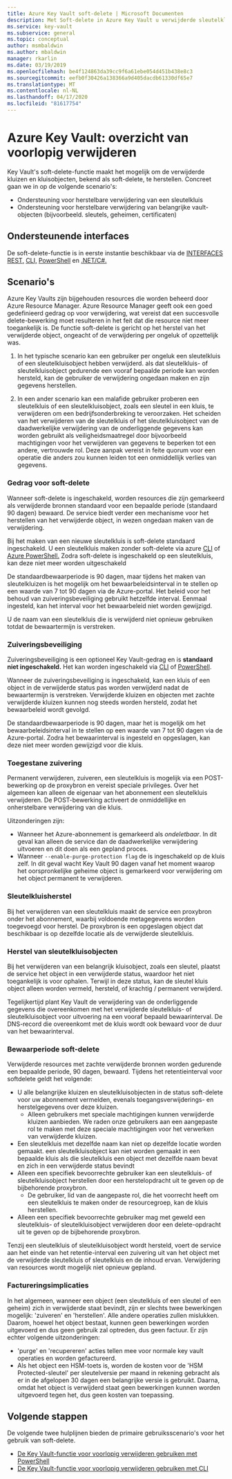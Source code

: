 ```yaml
---
title: Azure Key Vault soft-delete | Microsoft Documenten
description: Met Soft-delete in Azure Key Vault u verwijderde sleutelkluizen en sleutelkluisobjecten, zoals sleutels, geheimen en certificaten, herstellen.
ms.service: key-vault
ms.subservice: general
ms.topic: conceptual
author: msmbaldwin
ms.author: mbaldwin
manager: rkarlin
ms.date: 03/19/2019
ms.openlocfilehash: be4f124863da39cc9f6a61ebe054d451b438e8c3
ms.sourcegitcommit: eefb0f30426a138366a9d405dacdb61330df65e7
ms.translationtype: MT
ms.contentlocale: nl-NL
ms.lasthandoff: 04/17/2020
ms.locfileid: "81617754"
---
```

# <a name="azure-key-vault-soft-delete-overview"></a>Azure Key Vault: overzicht van voorlopig verwijderen

Key Vault's soft-delete-functie maakt het mogelijk om de verwijderde kluizen en kluisobjecten, bekend als soft-delete, te herstellen. Concreet gaan we in op de volgende scenario's:

- Ondersteuning voor herstelbare verwijdering van een sleutelkluis
- Ondersteuning voor herstelbare verwijdering van belangrijke vault-objecten (bijvoorbeeld. sleutels, geheimen, certificaten)

## <a name="supporting-interfaces"></a>Ondersteunende interfaces

De soft-delete-functie is in eerste instantie beschikbaar via de [INTERFACES REST,](/rest/api/keyvault/) [CLI,](soft-delete-cli.md) [PowerShell](soft-delete-powershell.md) en [.NET/C#.](/dotnet/api/microsoft.azure.keyvault?view=azure-dotnet)

## <a name="scenarios"></a>Scenario's

Azure Key Vaults zijn bijgehouden resources die worden beheerd door Azure Resource Manager. Azure Resource Manager geeft ook een goed gedefinieerd gedrag op voor verwijdering, wat vereist dat een succesvolle delete-bewerking moet resulteren in het feit dat die resource niet meer toegankelijk is. De functie soft-delete is gericht op het herstel van het verwijderde object, ongeacht of de verwijdering per ongeluk of opzettelijk was.

1. In het typische scenario kan een gebruiker per ongeluk een sleutelkluis of een sleutelkluisobject hebben verwijderd. als dat sleutelkluis- of sleutelkluisobject gedurende een vooraf bepaalde periode kan worden hersteld, kan de gebruiker de verwijdering ongedaan maken en zijn gegevens herstellen.

2. In een ander scenario kan een malafide gebruiker proberen een sleutelkluis of een sleutelkluisobject, zoals een sleutel in een kluis, te verwijderen om een bedrijfsonderbreking te veroorzaken. Het scheiden van het verwijderen van de sleutelkluis of het sleutelkluisobject van de daadwerkelijke verwijdering van de onderliggende gegevens kan worden gebruikt als veiligheidsmaatregel door bijvoorbeeld machtigingen voor het verwijderen van gegevens te beperken tot een andere, vertrouwde rol. Deze aanpak vereist in feite quorum voor een operatie die anders zou kunnen leiden tot een onmiddellijk verlies van gegevens.

### <a name="soft-delete-behavior"></a>Gedrag voor soft-delete

Wanneer soft-delete is ingeschakeld, worden resources die zijn gemarkeerd als verwijderde bronnen standaard voor een bepaalde periode (standaard 90 dagen) bewaard. De service biedt verder een mechanisme voor het herstellen van het verwijderde object, in wezen ongedaan maken van de verwijdering.

Bij het maken van een nieuwe sleutelkluis is soft-delete standaard ingeschakeld. U een sleutelkluis maken zonder soft-delete via azure [CLI](soft-delete-cli.md) of [Azure PowerShell.](soft-delete-powershell.md) Zodra soft-delete is ingeschakeld op een sleutelkluis, kan deze niet meer worden uitgeschakeld

De standaardbewaarperiode is 90 dagen, maar tijdens het maken van sleutelkluizen is het mogelijk om het bewaarbeleidsinterval in te stellen op een waarde van 7 tot 90 dagen via de Azure-portal. Het beleid voor het behoud van zuiveringsbeveiliging gebruikt hetzelfde interval. Eenmaal ingesteld, kan het interval voor het bewaarbeleid niet worden gewijzigd.

U de naam van een sleutelkluis die is verwijderd niet opnieuw gebruiken totdat de bewaartermijn is verstreken.

### <a name="purge-protection"></a>Zuiveringsbeveiliging 

Zuiveringsbeveiliging is een optioneel Key Vault-gedrag en is **standaard niet ingeschakeld.** Het kan worden ingeschakeld via [CLI](soft-delete-cli.md#enabling-purge-protection) of [PowerShell](soft-delete-powershell.md#enabling-purge-protection).

Wanneer de zuiveringsbeveiliging is ingeschakeld, kan een kluis of een object in de verwijderde status pas worden verwijderd nadat de bewaartermijn is verstreken. Verwijderde kluizen en objecten met zachte verwijderde kluizen kunnen nog steeds worden hersteld, zodat het bewaarbeleid wordt gevolgd. 

De standaardbewaarperiode is 90 dagen, maar het is mogelijk om het bewaarbeleidsinterval in te stellen op een waarde van 7 tot 90 dagen via de Azure-portal. Zodra het bewaarinterval is ingesteld en opgeslagen, kan deze niet meer worden gewijzigd voor die kluis. 

### <a name="permitted-purge"></a>Toegestane zuivering

Permanent verwijderen, zuiveren, een sleutelkluis is mogelijk via een POST-bewerking op de proxybron en vereist speciale privileges. Over het algemeen kan alleen de eigenaar van het abonnement een sleutelkluis verwijderen. De POST-bewerking activeert de onmiddellijke en onherstelbare verwijdering van die kluis. 

Uitzonderingen zijn:
- Wanneer het Azure-abonnement is gemarkeerd als *ondeletbaar*. In dit geval kan alleen de service dan de daadwerkelijke verwijdering uitvoeren en dit doen als een gepland proces. 
- Wanneer `--enable-purge-protection flag` de is ingeschakeld op de kluis zelf. In dit geval wacht Key Vault 90 dagen vanaf het moment waarop het oorspronkelijke geheime object is gemarkeerd voor verwijdering om het object permanent te verwijderen.

### <a name="key-vault-recovery"></a>Sleutelkluisherstel

Bij het verwijderen van een sleutelkluis maakt de service een proxybron onder het abonnement, waarbij voldoende metagegevens worden toegevoegd voor herstel. De proxybron is een opgeslagen object dat beschikbaar is op dezelfde locatie als de verwijderde sleutelkluis. 

### <a name="key-vault-object-recovery"></a>Herstel van sleutelkluisobjecten

Bij het verwijderen van een belangrijk kluisobject, zoals een sleutel, plaatst de service het object in een verwijderde status, waardoor het niet toegankelijk is voor ophalen. Terwijl in deze status, kan de sleutel kluis object alleen worden vermeld, hersteld, of krachtig / permanent verwijderd. 

Tegelijkertijd plant Key Vault de verwijdering van de onderliggende gegevens die overeenkomen met het verwijderde sleutelkluis- of sleutelkluisobject voor uitvoering na een vooraf bepaald bewaarinterval. De DNS-record die overeenkomt met de kluis wordt ook bewaard voor de duur van het bewaarinterval.

### <a name="soft-delete-retention-period"></a>Bewaarperiode soft-delete

Verwijderde resources met zachte verwijderde bronnen worden gedurende een bepaalde periode, 90 dagen, bewaard. Tijdens het retentieinterval voor softdelete geldt het volgende:

- U alle belangrijke kluizen en sleutelkluisobjecten in de status soft-delete voor uw abonnement vermelden, evenals toegangsverwijderings- en herstelgegevens over deze kluizen.
    - Alleen gebruikers met speciale machtigingen kunnen verwijderde kluizen aanbieden. We raden onze gebruikers aan een aangepaste rol te maken met deze speciale machtigingen voor het verwerken van verwijderde kluizen.
- Een sleutelkluis met dezelfde naam kan niet op dezelfde locatie worden gemaakt. een sleutelkluisobject kan niet worden gemaakt in een bepaalde kluis als die sleutelkluis een object met dezelfde naam bevat en zich in een verwijderde status bevindt 
- Alleen een specifiek bevoorrechte gebruiker kan een sleutelkluis- of sleutelkluisobject herstellen door een herstelopdracht uit te geven op de bijbehorende proxybron.
    - De gebruiker, lid van de aangepaste rol, die het voorrecht heeft om een sleutelkluis te maken onder de resourcegroep, kan de kluis herstellen.
- Alleen een specifiek bevoorrechte gebruiker mag met geweld een sleutelkluis- of sleutelkluisobject verwijderen door een delete-opdracht uit te geven op de bijbehorende proxybron.

Tenzij een sleutelkluis of sleutelkluisobject wordt hersteld, voert de service aan het einde van het retentie-interval een zuivering uit van het object met de verwijderde sleutelkluis of sleutelkluis en de inhoud ervan. Verwijdering van resources wordt mogelijk niet opnieuw gepland.

### <a name="billing-implications"></a>Factureringsimplicaties

In het algemeen, wanneer een object (een sleutelkluis of een sleutel of een geheim) zich in verwijderde staat bevindt, zijn er slechts twee bewerkingen mogelijk: 'zuiveren' en 'herstellen'. Alle andere operaties zullen mislukken. Daarom, hoewel het object bestaat, kunnen geen bewerkingen worden uitgevoerd en dus geen gebruik zal optreden, dus geen factuur. Er zijn echter volgende uitzonderingen:

- 'purge' en 'recupereren' acties tellen mee voor normale key vault operaties en worden gefactureerd.
- Als het object een HSM-toets is, worden de kosten voor de 'HSM Protected-sleutel' per sleutelversie per maand in rekening gebracht als er in de afgelopen 30 dagen een belangrijke versie is gebruikt. Daarna, omdat het object is verwijderd staat geen bewerkingen kunnen worden uitgevoerd tegen het, dus geen kosten van toepassing.

## <a name="next-steps"></a>Volgende stappen

De volgende twee hulplijnen bieden de primaire gebruiksscenario's voor het gebruik van soft-delete.

- [De Key Vault-functie voor voorlopig verwijderen gebruiken met PowerShell](soft-delete-powershell.md) 
- [De Key Vault-functie voor voorlopig verwijderen gebruiken met CLI](soft-delete-cli.md)

